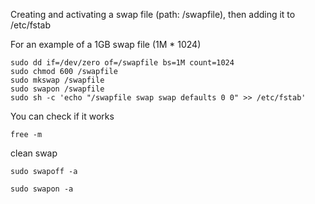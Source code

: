 Creating and activating a swap file (path: /swapfile), then adding it to /etc/fstab

For an example of a 1GB swap file (1M * 1024)
```
sudo dd if=/dev/zero of=/swapfile bs=1M count=1024
sudo chmod 600 /swapfile
sudo mkswap /swapfile
sudo swapon /swapfile   
sudo sh -c 'echo "/swapfile swap swap defaults 0 0" >> /etc/fstab'
```
You can check if it works
```
free -m
```
clean swap
```
sudo swapoff -a
```
```
sudo swapon -a
```
